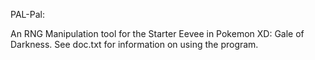 PAL-Pal:

An RNG Manipulation tool for the Starter Eevee in Pokemon XD: Gale of Darkness. 
See doc.txt for information on using the program.
